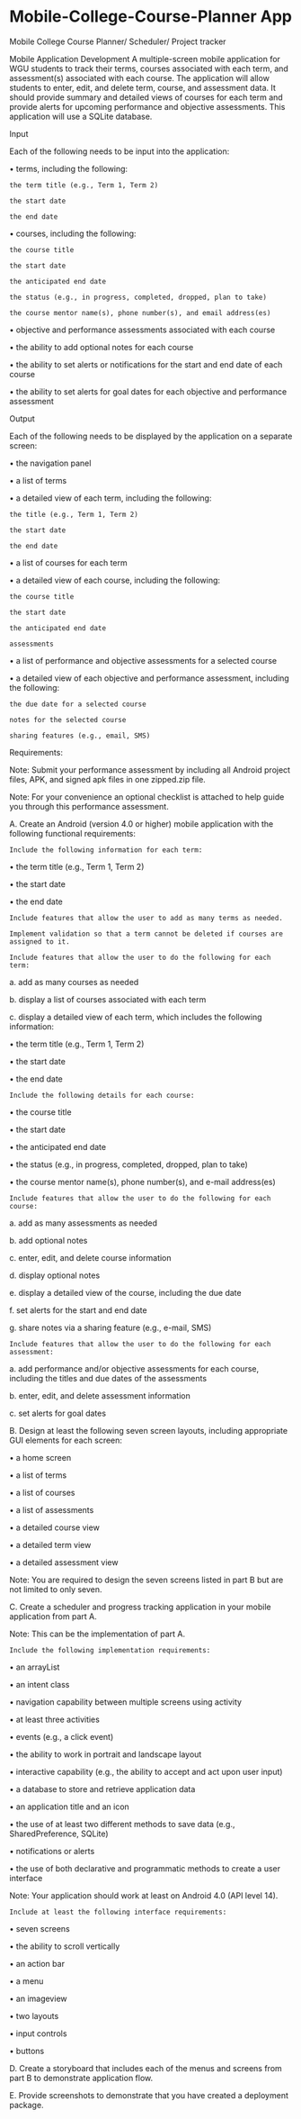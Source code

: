 # Mobile-College-Course-Planner App
Mobile College Course Planner/ Scheduler/ Project tracker

Mobile Application Development
A multiple-screen mobile application for WGU students to track their terms, courses associated with each term, and assessment(s) associated with each course. The application will allow students to enter, edit, and delete term, course, and assessment data. It should provide summary and detailed views of courses for each term and provide alerts for upcoming performance and objective assessments. This application will use a SQLite database.



Input

Each of the following needs to be input into the application:

• terms, including the following:

    the term title (e.g., Term 1, Term 2)

    the start date

    the end date

• courses, including the following:

    the course title

    the start date

    the anticipated end date

    the status (e.g., in progress, completed, dropped, plan to take)

    the course mentor name(s), phone number(s), and email address(es)

• objective and performance assessments associated with each course

• the ability to add optional notes for each course

• the ability to set alerts or notifications for the start and end date of each course

• the ability to set alerts for goal dates for each objective and performance assessment

Output

Each of the following needs to be displayed by the application on a separate screen:

• the navigation panel

• a list of terms

• a detailed view of each term, including the following:

    the title (e.g., Term 1, Term 2)

    the start date

    the end date

• a list of courses for each term

• a detailed view of each course, including the following:

    the course title

    the start date

    the anticipated end date

    assessments

• a list of performance and objective assessments for a selected course

• a detailed view of each objective and performance assessment, including the following:

    the due date for a selected course

    notes for the selected course

    sharing features (e.g., email, SMS)

Requirements:

Note: Submit your performance assessment by including all Android project files, APK, and signed apk files in one zipped.zip file.

Note: For your convenience an optional checklist is attached to help guide you through this performance assessment.

A. Create an Android (version 4.0 or higher) mobile application with the following functional requirements:

    Include the following information for each term:

• the term title (e.g., Term 1, Term 2)

• the start date

• the end date

    Include features that allow the user to add as many terms as needed.

    Implement validation so that a term cannot be deleted if courses are assigned to it.

    Include features that allow the user to do the following for each term:

a. add as many courses as needed

b. display a list of courses associated with each term

c. display a detailed view of each term, which includes the following information:

• the term title (e.g., Term 1, Term 2)

• the start date

• the end date

    Include the following details for each course:

• the course title

• the start date

• the anticipated end date

• the status (e.g., in progress, completed, dropped, plan to take)

• the course mentor name(s), phone number(s), and e-mail address(es)

    Include features that allow the user to do the following for each course:

a. add as many assessments as needed

b. add optional notes

c. enter, edit, and delete course information

d. display optional notes

e. display a detailed view of the course, including the due date

f. set alerts for the start and end date

g. share notes via a sharing feature (e.g., e-mail, SMS)

    Include features that allow the user to do the following for each assessment:

a. add performance and/or objective assessments for each course, including the titles and due dates of the assessments

b. enter, edit, and delete assessment information

c. set alerts for goal dates

B. Design at least the following seven screen layouts, including appropriate GUI elements for each screen:

• a home screen

• a list of terms

• a list of courses

• a list of assessments

• a detailed course view

• a detailed term view

• a detailed assessment view

Note: You are required to design the seven screens listed in part B but are not limited to only seven.

C. Create a scheduler and progress tracking application in your mobile application from part A.

Note: This can be the implementation of part A.

    Include the following implementation requirements:

• an arrayList

• an intent class

• navigation capability between multiple screens using activity

• at least three activities

• events (e.g., a click event)

• the ability to work in portrait and landscape layout

• interactive capability (e.g., the ability to accept and act upon user input)

• a database to store and retrieve application data

• an application title and an icon

• the use of at least two different methods to save data (e.g., SharedPreference, SQLite)

• notifications or alerts

• the use of both declarative and programmatic methods to create a user interface

Note: Your application should work at least on Android 4.0 (API level 14).

    Include at least the following interface requirements:

• seven screens

• the ability to scroll vertically

• an action bar

• a menu

• an imageview

• two layouts

• input controls

• buttons

D. Create a storyboard that includes each of the menus and screens from part B to demonstrate application flow.

E. Provide screenshots to demonstrate that you have created a deployment package.

